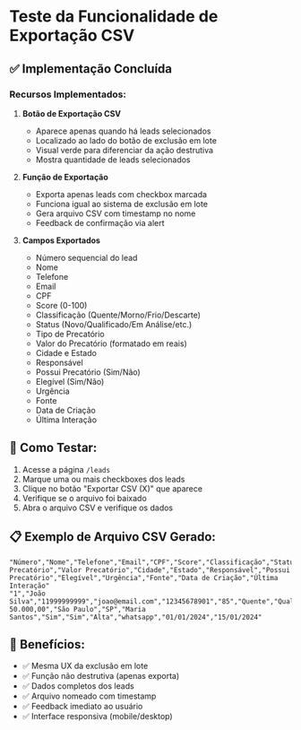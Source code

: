 # Teste da Funcionalidade de Exportação CSV

## ✅ Implementação Concluída

### Recursos Implementados:

1. **Botão de Exportação CSV**
   - Aparece apenas quando há leads selecionados
   - Localizado ao lado do botão de exclusão em lote
   - Visual verde para diferenciar da ação destrutiva
   - Mostra quantidade de leads selecionados

2. **Função de Exportação**
   - Exporta apenas leads com checkbox marcada
   - Funciona igual ao sistema de exclusão em lote
   - Gera arquivo CSV com timestamp no nome
   - Feedback de confirmação via alert

3. **Campos Exportados**
   - Número sequencial do lead
   - Nome
   - Telefone
   - Email
   - CPF
   - Score (0-100)
   - Classificação (Quente/Morno/Frio/Descarte)
   - Status (Novo/Qualificado/Em Análise/etc.)
   - Tipo de Precatório
   - Valor do Precatório (formatado em reais)
   - Cidade e Estado
   - Responsável
   - Possui Precatório (Sim/Não)
   - Elegível (Sim/Não)
   - Urgência
   - Fonte
   - Data de Criação
   - Última Interação

## 🧪 Como Testar:

1. Acesse a página `/leads`
2. Marque uma ou mais checkboxes dos leads
3. Clique no botão "Exportar CSV (X)" que aparece
4. Verifique se o arquivo foi baixado
5. Abra o arquivo CSV e verifique os dados

## 📋 Exemplo de Arquivo CSV Gerado:

```csv
"Número","Nome","Telefone","Email","CPF","Score","Classificação","Status","Tipo Precatório","Valor Precatório","Cidade","Estado","Responsável","Possui Precatório","Elegível","Urgência","Fonte","Data de Criação","Última Interação"
"1","João Silva","11999999999","joao@email.com","12345678901","85","Quente","Qualificado","Federal","R$ 50.000,00","São Paulo","SP","Maria Santos","Sim","Sim","Alta","whatsapp","01/01/2024","15/01/2024"
```

## 🎯 Benefícios:

- ✅ Mesma UX da exclusão em lote
- ✅ Função não destrutiva (apenas exporta)
- ✅ Dados completos dos leads
- ✅ Arquivo nomeado com timestamp
- ✅ Feedback imediato ao usuário
- ✅ Interface responsiva (mobile/desktop)